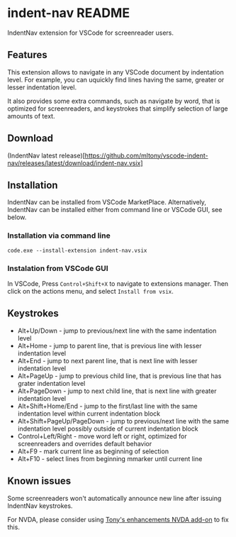 # indent-nav README

IndentNav extension for VSCode for screenreader users.

## Features

This extension allows to navigate in any VSCode document by indentation level. For example, you can uquickly find lines having the same, greater or lesser indentation level.

It also provides some extra commands, such as navigate by word, that is optimized for screenreaders, and keystrokes that simplify selection of large amounts of text.

## Download

(IndentNav latest release)[https://github.com/mltony/vscode-indent-nav/releases/latest/download/indent-nav.vsix]

## Installation

IndentNav can be installed from VSCode MarketPlace.
Alternatively, IndentNav can be installed either from command line or VSCode GUI, see below.

### Installation via command line

```code.exe --install-extension indent-nav.vsix```

### Instalation from VSCode GUI

In VSCode, Press `Control+Shift+X` to navigate to extensions manager.
Then click on the actions menu, and select `Install from vsix`.

## Keystrokes

* Alt+Up/Down - jump to previous/next line with the same indentation level
* Alt+Home - jump to parent line, that is previous line with lesser indentation level
* Alt+End - jump to next parent line, that is next line with lesser indentation level
* Alt+PageUp - jump to previous child line, that is previous line that has grater indentation level
* Alt+PageDown - jump to next child line, that is next line with greater indentation level
* Alt+Shift+Home/End - jump to the first/last line with the same indentation level within current indentation block
* Alt+Shift+PageUp/PageDown - jump to previous/next line with the same indentation level possibly outside of current indentation block
* Control+Left/Right - move word left or right, optimized for screenreaders and overrides default behavior
* Alt+F9 - mark current line as beginning of selection
* Alt+F10 - select lines from beginning mmarker until current line

## Known issues

Some screenreaders won't automatically announce new line after issuing IndentNav keystrokes.

For NVDA, please consider using [Tony's enhancements NVDA add-on](https://github.com/mltony/nvda-tonys-enhancements/) to fix this.

